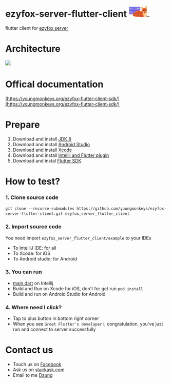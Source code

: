 # ezyfox-server-flutter-client <img src="https://github.com/youngmonkeys/ezyfox-server/blob/master/logo.png" width="64" />

flutter client for [ezyfox server](https://github.com/youngmonkeys/ezyfox-server)

# Architecture

<img src="https://raw.githubusercontent.com/youngmonkeys/ezyfox-server-flutter-client/master/images/flutter-sdk.png" />

# Offical documentation

[https://youngmonkeys.org/ezyfox-flutter-client-sdk/](https://youngmonkeys.org/ezyfox-flutter-client-sdk/)

# Prepare

1. Download and install [JDK 8](https://www.oracle.com/java/technologies/javase/javase-jdk8-downloads.html)
2. Download and install [Android Studio](https://developer.android.com/studio)
3. Download and install [Xcode](https://developer.apple.com/xcode/)
4. Download and install [Intellij and Flutter plugin](https://www.jetbrains.com/idea/download)
5. Download and instal [Flutter SDK](https://flutter.dev/docs/get-started/install)

# How to test?

### 1. Clone source code

```
git clone --recurse-submodules https://github.com/youngmonkeys/ezyfox-server-flutter-client.git ezyfox_server_flutter_client
```

### 2. Import source code

You need import `ezyfox_server_flutter_client/example` to your IDEs

- To IntelliJ IDE: for all
- To Xcode: for iOS
- To Android studio: for Android

### 3. You can run

- [main.dart](https://github.com/youngmonkeys/ezyfox-server-flutter-client/blob/master/example/lib/main.dart) on Intellij
- Build and Run on Xcode for iOS, don't for get run `pod install`
- Build and run on Android Studio for Android

### 4. Where need I click?

- Tap to plus button in bottom right corner
- When you see `Greet Flutter's developer!`, congratulation, you've just run and connect to server successfully

# Contact us

- Touch us on [Facebook](https://www.facebook.com/youngmonkeys.org)
- Ask us on [stackask.com](https://stackask.com)
- Email to me [Dzung](mailto:itprono3@gmail.com)